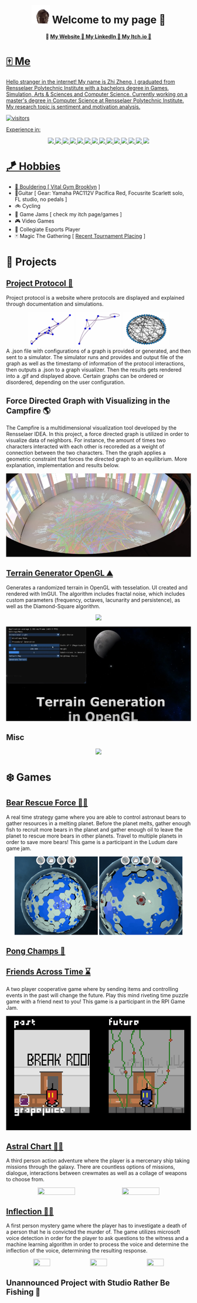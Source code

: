 <h1 align="center"><img src="images/hello-there.gif" width="50"/> Welcome to my page 👋 </h1>

<h4 align="center"> 
     🏮 <a href="https://lepronliner.github.io/portfolio/"> My Website 
     🏮 <a href="https://www.linkedin.com/in/zhizheng1/"> My LinkedIn 
     🏮 <a href="https://fzsav.itch.io"> My Itch.io 
     🏮
</h4>

# 🀄 Me

Hello stranger in the internet! My name is Zhi Zheng, I graduated from Rensselaer Polytechnic Institute with a bachelors degree in Games, Simulation, Arts & Sciences and Computer Science. Currently working on a master's degree in Computer Science at Rensselaer Polytechnic Institute. My research topic is sentiment and motivation analysis.

![visitors](https://visitor-badge.laobi.icu/badge?page_id=https://github.com/LepronlineR)

Experience in:
<p align="center">
     <img src=
     "https://img.shields.io/badge/C-A8B9CC.svg?style=for-the-badge&logo=C logoColor=black"
     />
     <img src=
     "https://img.shields.io/badge/C%20Sharp-239120.svg?style=for-the-badge&logo=C-Sharp&logoColor=white"
     />
     <img src=
     "https://img.shields.io/badge/C++-00599C.svg?style=for-the-badge&logo=C++&logoColor=white"
     />
     <img src=
     "https://img.shields.io/badge/React-61DAFB.svg?style=for-the-badge&logo=React&logoColor=black"
     />
     <img src=
     "https://img.shields.io/badge/Python-3776AB.svg?style=for-the-badge&logo=Python&logoColor=white"
     />
     <img src=
     "https://img.shields.io/badge/pandas-150458.svg?style=for-the-badge&logo=pandas&logoColor=white"
     />
     <img src=
     "https://img.shields.io/badge/NumPy-013243.svg?style=for-the-badge&logo=NumPy&logoColor=white"
     />
     <img src=
     "https://img.shields.io/badge/PyTorch-EE4C2C.svg?style=for-the-badge&logo=PyTorch&logoColor=white"
     />
     <img src=
     "https://img.shields.io/badge/TensorFlow-FF6F00.svg?style=for-the-badge&logo=TensorFlow&logoColor=white"
     />
     <img src=
     "https://img.shields.io/badge/Unity-FFFFFF.svg?style=for-the-badge&logo=Unity&logoColor=black"
     />
     <img src=
     "https://img.shields.io/badge/Unreal%20Engine-0E1128.svg?style=for-the-badge&logo=Unreal-Engine&logoColor=white"
     />
     <img src=
     "https://img.shields.io/badge/JavaScript-F7DF1E.svg?style=for-the-badge&logo=JavaScript&logoColor=black"
     />
     <img src=
     "https://img.shields.io/badge/OpenGL-5586A4.svg?style=for-the-badge&logo=OpenGL&logoColor=white"
     />
     <img src=
     "https://img.shields.io/badge/Vulkan-AC162C.svg?style=for-the-badge&logo=Vulkan&logoColor=white"
     />
</p>

# 🪁 Hobbies

- 🧗 Bouldering [ [Vital Gym Brooklyn](https://www.vitalclimbinggym.com/brooklyn) ]
- 🎸Guitar [ Gear: Yamaha PAC112V Pacifica Red, Focusrite Scarlett solo, FL studio, no pedals ]
- 🚲 Cycling
- 🎲 Game Jams [ check my itch page/games ]
- 🎮 Video Games
- 🎯 Collegiate Esports Player
- 🃏 Magic The Gathering [ [Recent Tournament Placing](https://www.mtggoldfish.com/deck/5681347#paper) ]

# 🎨 Projects

## [Project Protocol 🔌](https://github.com/MattLMerritt/protocol-protocol)
Project protocol is a website where protocols are displayed and explained through documentation and simulations.  
<div align="center">
  <img src="images/pp4.gif" width=25% height=25%/>
  <img src="images/pp5.gif" width=25% height=25%/>
  <img src="images/pp3.gif" width=25% height=25%/>
</div>
A .json file with configurations of a graph is provided or generated, and then sent to a simulator. The simulator runs and provides and output file of the graph as well as the timestamp of information of the protocol interactions, then outputs a .json to a graph visualizer. Then the results gets rendered into a .gif and displayed above. Certain graphs can be ordered or disordered, depending on the user configuration. 

## Force Directed Graph with Visualizing in the Campfire 🌎
The Campfire is a multidimensional visualization tool developed by the Rensselaer IDEA. In this project, a force directed graph is utilized in order to visualize data of neighbors. For instance, the amount of times two characters interacted with each other is recoreded as a weight of connection between the two characters. Then the graph applies a geometric constraint that forces the directed graph to an equilibrium. More explanation, implementation and results below.

<div align="center">
  <img src="images/campfire3.jpg"/>
</div>

## [Terrain Generator OpenGL ⛰️](https://github.com/LepronlineR/Terrain-Generator-OpenGL)
Generates a randomized terrain in OpenGL with tesselation. UI created and rendered with ImGUI. The algorithm includes fractal noise, which includes custom parameters (frequency, octaves, lacunarity and persistence), as well as the Diamond-Square algorithm.

<div align="center">
  <img src="images/terrain.gif"/>
</div>

[![Watch the video](images/terrain.png)](https://www.youtube.com/watch?v=jXcNmnmen_8)


## Misc
<div align="center">
     <img src="https://github-readme-stats.vercel.app/api/top-langs/?username=lepronliner&langs_count=9&layout=donut&card_width=400"/>
</div>

# ❄️ Games

## [Bear Rescue Force 🐻🚀](https://mishapozd.itch.io/bear-space-force)



A real time strategy game where you are able to control astronaut bears to gather resources in a melting planet. Before the planet melts, gather enough fish to recruit more bears in the planet and gather enough oil to leave the planet to rescue more bears in other planets. Travel to multiple planets in order to save more bears! This game is a participant in the Ludum dare game jam.

<div align="center">
     <img src="images/bear4.gif" width=45% height=45%/>
     <img src="images/bear6.gif" width=45% height=45%/>
</div>

## [Pong Champs 🏓](https://puglic.itch.io/pongchamps)

## [Friends Across Time ⌛](https://chemist02.itch.io/friends-across-time)

A two player cooperative game where by sending items and controlling events in the past will change the future. Play this mind riveting time puzzle game with a friend next to you! This game is a participant in the RPI Game Jam.

<div align="center">
     <img src="images/friendsacrosstime.gif"/>
</div>

## [Astral Chart 🔫🚀](https://corppet.itch.io/astral-chart)

A third person action adventure where the player is a mercenary ship taking missions through the galaxy. There are countless options of missions, dialogue, interactions between crewmates as well as a collage of weapons to choose from.

<div align="center">
     <img src="images/astralchart1.gif" width=45% height=45%/>
     <img src="images/astralchart2.gif" width=45% height=45%/>
</div>


## [Inflection 📖😮](https://corppet.itch.io/astral-chart)

A first person mystery game where the player has to investigate a death of a person that he is convicted the murder of. The game utilizes microsoft voice detection in order for the player to ask questions to the witness and a machine learning algorithm in order to process the voice and determine the inflection of the voice, determining the resulting response. 

<div align="center">
     <img src="images/inflectionstart.gif" width=30% height=30%/>
     <img src="images/inflection1.gif" width=30% height=30%/>
     <img src="images/inflection2.gif" width=30% height=30%/>
</div>


## Unannounced Project with Studio Rather Be Fishing 🎣





